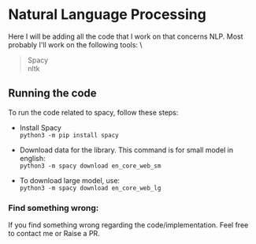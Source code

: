 # Natural Language Processing
Here I will be adding all the code that I work on that concerns NLP. Most probably I'll work on the following tools: \
> Spacy \
> nltk

## Running the code
To run the code related to spacy, follow these steps:

-  Install Spacy \
``python3 -m pip install spacy``

-  Download data for the library. This command is for small model in english: \
``python3 -m spacy download en_core_web_sm``

- To download large model, use: \
``python3 -m spacy download en_core_web_lg`` 

### Find something wrong:
If you find something wrong regarding the code/implementation. Feel free to contact me or Raise a PR.
